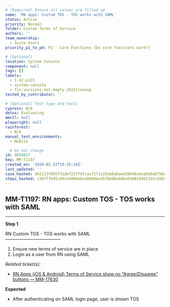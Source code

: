 ```yaml
---
# (Required) Ensure all values are filled up
name: 'RN apps: Custom TOS - TOS works with SAML'
status: Active
priority: Normal
folder: Custom Terms of Service
authors: ''
team_ownership:
  - Suite Users
priority_p1_to_p4: P2 - Core Functions (Do core functions work?)

# (Optional)
location: System Console
component: null
tags: []
labels:
  - 1.42-p123
  - system-console
  - fix-versions-not-empty-2022cleanup
tested_by_contributor: ''

# (Optional) Test type and tools
cypress: N/A
detox: Evaluating
mmctl: null
playwright: null
rainforest:
  - N/A
manual_test_environments:
  - Mobile

  # Do not change
id: 4058927
key: MM-T1197
created_on: '2020-01-22T19:26:34Z'
last_updated: ''
case_hashed: 662113f605f31def2277dfcacf1f1e25eb8aba4d38948a4ea5b0a675beb0902229d054dd73a0c97f47f38bac47035251
steps_hashed: c597ffbd5c89c4499eb9ce8b80bed578e8be04ba9308104b5355c56b58453ae75c0410f1fe83092d61308629ea329c27
---
```


<!-- (Auto-generated) Based on frontmatter's "key" and "name" -->

## MM-T1197: RN apps: Custom TOS - TOS works with SAML

---

**Step 1**

RN Custom TOS - TOS works with SAML\
–––––––––––––––––––––––––

1. Ensure new terms of service are in place
2. Login as a user from RN using SAML

_Related ticket(s):_

- [RN Apps (iOS & Android) Terms of Service show no "Agree/Disagree" buttons — MM-17630](https://mattermost.atlassian.net/browse/MM-17630)

**Expected**

- After authenticating on SAML login page, user is shown TOS
